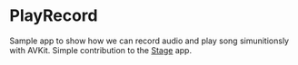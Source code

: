 # PlayRecord
Sample app to show how we can record audio and play song simunitionsly with AVKit. Simple contribution to the [Stage](https://anardoni.com/ios/app/GLlJHyVqc) app.
